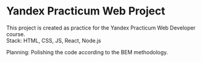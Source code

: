 # Yandex Practicum Web Project #

This project is created as practice for the Yandex Practicum Web Developer course.  
Stack: HTML, CSS, JS, React, Node.js

Planning: Polishing the code according to the BEM methodology.
